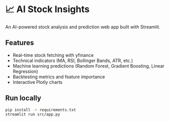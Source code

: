 # 📈 AI Stock Insights

An AI-powered stock analysis and prediction web app built with Streamlit.

## Features
- Real-time stock fetching with yfinance
- Technical indicators (MA, RSI, Bollinger Bands, ATR, etc.)
- Machine learning predictions (Random Forest, Gradient Boosting, Linear Regression)
- Backtesting metrics and feature importance
- Interactive Plotly charts

## Run locally
```bash
pip install -r requirements.txt
streamlit run src/app.py
